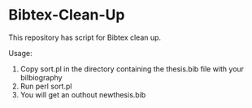# Bibtex-Clean-Up
This repository has script for Bibtex clean up.


Usage:
1. Copy sort.pl in the directory containing the thesis.bib file with your bilbiography
2. Run perl sort.pl
3. You will get an outhout newthesis.bib
